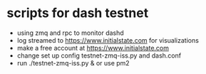 scripts for dash testnet
=======================

- using zmq and rpc to monitor dashd
- log streamed to https://www.initialstate.com for visualizations
- make a free account at https://www.initialstate.com
- change set up config testnet-zmq-iss.py and dash.conf
- run ./testnet-zmq-iss.py & or use pm2